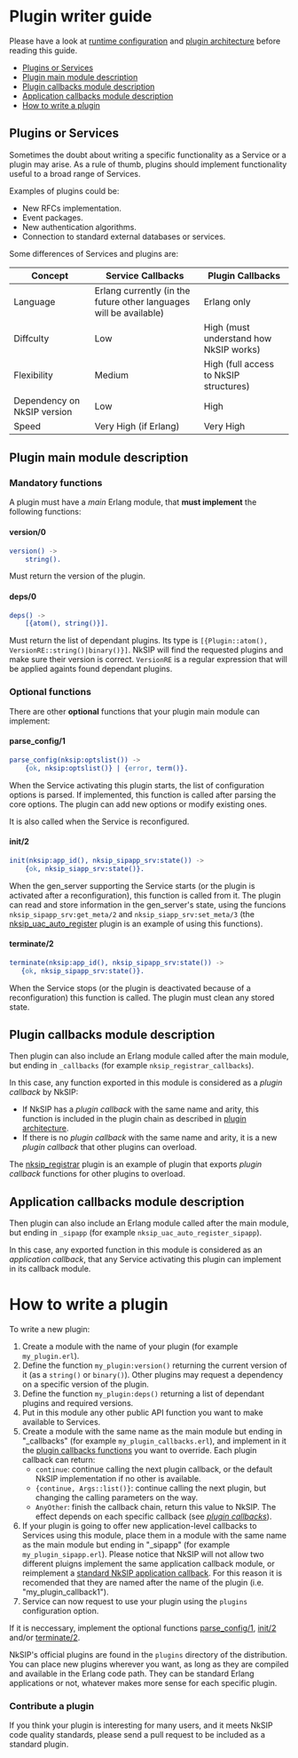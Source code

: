# Plugin writer guide

Please have a look at [runtime configuration](runtime_configuration.md) and [plugin architecture](plugin_architecture.md) before reading this guide.


* [Plugins or Services](#plugins-or-sipapps)
* [Plugin main module description](#plugin-main-module-description)
* [Plugin callbacks module description](#plugin-callbacks-module-description)
* [Application callbacks module description](#application-callbacks-module-description)
* [How to write a plugin](#how-to-write-a-plugin)


## Plugins or Services

Sometimes the doubt about writing a specific functionality as a Service or a plugin may arise. As a rule of thumb, plugins should implement functionality useful to a broad range of Services.

Examples of plugins could be:
* New RFCs implementation.
* Event packages.
* New authentication algorithms.
* Connection to standard external databases or services.

Some differences of Services and plugins are:

Concept|Service Callbacks|Plugin Callbacks
---|---|---
Language|Erlang currently (in the future other languages will be available)|Erlang only
Diffculty|Low|High (must understand how NkSIP works)
Flexibility|Medium|High (full access to NkSIP structures)
Dependency on NkSIP version|Low|High
Speed|Very High (if Erlang)|Very High



## Plugin main module description

### Mandatory functions
A plugin must have a _main_ Erlang module, that **must implement** the following functions:

#### version/0
```erlang
version() ->
    string().
```

Must return the version of the plugin.


#### deps/0
```erlang
deps() ->
    [{atom(), string()}].
```

Must return the list of dependant plugins. Its type is `[{Plugin::atom(), VersionRE::string()|binary()}]`. NkSIP will find the requested plugins and make sure their version is correct. `VersionRE` is a regular expression that will be applied againts found dependant plugins.


### Optional functions
There are other **optional** functions that your plugin main module can implement:


#### parse_config/1
```erlang
parse_config(nksip:optslist()) ->
    {ok, nksip:optslist()} | {error, term()}.
```

When the Service activating this plugin starts, the list of configuration options is parsed. If implemented, this function is called after parsing the core options. The plugin can add new options or modify existing ones.

It is also called when the Service is reconfigured.


#### init/2
```erlang
init(nksip:app_id(), nksip_sipapp_srv:state()) ->
    {ok, nksip_siapp_srv:state()}.
```

When the gen_server supporting the Service starts (or the plugin is activated after a reconfiguration), this function is called from it. The plugin can read and store information in the gen_server's state, using the funcions `nksip_sipapp_srv:get_meta/2` and `nksip_siapp_srv:set_meta/3` (the [nksip_uac_auto_register](../../plugins/src/nksip_uac_auto_register.erl) plugin is an example of using this functions).


#### terminate/2
```erlang
terminate(nksip:app_id(), nksip_sipapp_srv:state()) ->
   {ok, nksip_sipapp_srv:state()}.
```

When the Service stops (or the plugin is deactivated because of a reconfiguration) this function is called. The plugin must clean any stored state.


## Plugin callbacks module description

Then plugin can also include an Erlang module called after the main module, but ending in `_callbacks` (for example `nksip_registrar_callbacks`). 

In this case, any function exported in this module is considered as a _plugin callback_ by NkSIP:

* If NkSIP has a _plugin callback_ with the same name and arity, this function is included in the plugin chain as described in [plugin architecture](plugin_architecture.md).
* If there is no _plugin callback_ with the same name and arity, it is a new _plugin callback_ that other plugins can overload.

The [nksip_registrar](../plugins/registrar.md) plugin is an example of plugin that exports _plugin callback_ functions for other plugins to overload.


## Application callbacks module description

Then plugin can also include an Erlang module called after the main module, but ending in `_sipapp` (for example `nksip_uac_auto_register_sipapp`). 

In this case, any exported function in this module is considered as an _application callback_, that any Service activating this plugin can implement in its callback module.

# How to write a plugin

To write a new plugin:

1. Create a module with the name of your plugin (for example `my_plugin.erl`).
1. Define the function `my_plugin:version()` returning the current version of it (as a `string()` or `binary()`). Other plugins may request a dependency on a specific version of the plugin.
1. Define the function `my_plugin:deps()` returning a list of dependant plugins and required versions.
1. Put in this module any other public API function you want to make available to Services. 
1. Create a module with the same name as the main module but ending in "_callbacks" (for example `my_plugin_callbacks.erl`), and implement in it the [plugin callbacks functions](plugin_callbacks.md) you want to override. Each plugin callback can return:
	* `continue`: continue calling the next plugin callback, or the default NkSIP implementation if no other is available.
	* `{continue, Args::list()}`: continue calling the next plugin, but changing the calling parameters on the way.
	* `AnyOther`: finish the callback chain, return this value to NkSIP. The effect depends on each specific callback (see [_plugin callbacks_](plugin_callbacks.md)).
1. If your plugin is going to offer new application-level callbacks to Services using this module, place them in a module with the same name as the main module but ending in "_sipapp" (for example `my_plugin_sipapp.erl`). Please notice that NkSIP will not allow two different pluigns implement the same application callback module, or reimplement a [standard NkSIP application callback](../reference/callback_functions.md). For this reason it is recomended that they are named after the name of the plugin (i.e. "my_plugin_callback1").
1. Service can now request to use your plugin using the `plugins` configuration option.

If it is neccessary, implement the optional functions [parse_config/1](#parse_config1), [init/2](#init2) and/or [terminate/2](#terminate2).

NkSIP's official plugins are found in the `plugins` directory of the distribution. You can place new plugins wherever you want, as long as they are compiled and available in the Erlang code path. They can be standard Erlang applications or not, whatever makes more sense for each specific plugin.



### Contribute a plugin

If you think your plugin is interesting for many users, and it meets NkSIP code quality standards, please send a pull request to be included as a standard plugin.
